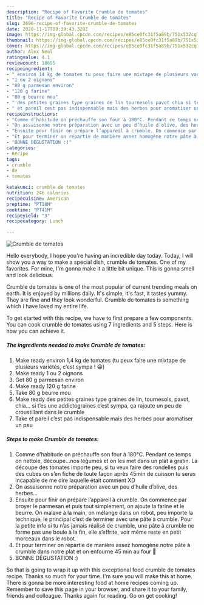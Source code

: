 ```yaml
---
description: "Recipe of Favorite Crumble de tomates"
title: "Recipe of Favorite Crumble de tomates"
slug: 2696-recipe-of-favorite-crumble-de-tomates
date: 2020-11-17T09:39:43.320Z
image: https://img-global.cpcdn.com/recipes/e85ce0fc31f5a89b/751x532cq70/crumble-de-tomates-photo-principale-de-la-recette.jpg
thumbnail: https://img-global.cpcdn.com/recipes/e85ce0fc31f5a89b/751x532cq70/crumble-de-tomates-photo-principale-de-la-recette.jpg
cover: https://img-global.cpcdn.com/recipes/e85ce0fc31f5a89b/751x532cq70/crumble-de-tomates-photo-principale-de-la-recette.jpg
author: Alex Neal
ratingvalue: 4.1
reviewcount: 18695
recipeingredient:
- " environ 14 kg de tomates tu peux faire une mixtape de plusieurs varits cest sympa  "
- "1 ou 2 oignons"
- "80 g parmesan environ"
- "120 g farine"
- "80 g beurre mou"
- " des petites graines type graines de lin tournesols pavot chia si tes une addictograines cest sympa a rajoute un peu de croustillant dans le crumble"
- " et pareil cest pas indispensable mais des herbes pour aromatiser un peu"
recipeinstructions:
- "Comme d’habitude on préchauffe son four à 180°C. Pendant ce temps on nettoie, découpe…nos légumes et on les met dans un plat à gratin. La découpe des tomates importe peu, si tu veux faire des rondelles puis des cubes on s’en fiche de toute façon après 45min de cuisson tu seras incapable de me dire laquelle était comment XD"
- "On assaisonne notre préparation avec un peu d’huile d’olive, des herbes…"
- "Ensuite pour finir on prépare l’appareil à crumble. On commence par broyer le parmesan et puis tout simplement, on ajoute la farine et le beurre. On malaxe à la main, on mélange dans un robot, peu importe la technique, le principal c’est de terminer avec une pâte à crumble. Pour la petite info si tu n’as jamais réalisé de crumble, une pâte à crumble ne forme pas une boule à la fin, elle s’effrite, voir même reste en petit morceaux dans le robot."
- "Et pour terminer on répartie de manière assez homogène notre pâte à crumble dans notre plat et on enfourne 45 min au four 🙂"
- "BONNE DÉGUSTATION :)"
categories:
- Recipe
tags:
- crumble
- de
- tomates

katakunci: crumble de tomates 
nutrition: 246 calories
recipecuisine: American
preptime: "PT18M"
cooktime: "PT41M"
recipeyield: "3"
recipecategory: Lunch

---
```



![Crumble de tomates](https://img-global.cpcdn.com/recipes/e85ce0fc31f5a89b/751x532cq70/crumble-de-tomates-photo-principale-de-la-recette.jpg)

Hello everybody, I hope you're having an incredible day today. Today, I will show you a way to make a special dish, crumble de tomates. One of my favorites. For mine, I'm gonna make it a little bit unique. This is gonna smell and look delicious.

Crumble de tomates is one of the most popular of current trending meals on earth. It is enjoyed by millions daily. It's simple, it's fast, it tastes yummy. They are fine and they look wonderful. Crumble de tomates is something which I have loved my entire life.




To get started with this recipe, we have to first prepare a few components. You can cook crumble de tomates using 7 ingredients and 5 steps. Here is how you can achieve it.

<!--inarticleads1-->

##### The ingredients needed to make Crumble de tomates:

1. Make ready  environ 1,4 kg de tomates (tu peux faire une mixtape de plusieurs variétés, c’est sympa ! 😀)
1. Make ready 1 ou 2 oignons
1. Get 80 g parmesan environ
1. Make ready 120 g farine
1. Take 80 g beurre mou
1. Make ready  des petites graines type graines de lin, tournesols, pavot, chia… si t’es une addictograines c’est sympa, ça rajoute un peu de croustillant dans le crumble
1. Take  et pareil c’est pas indispensable mais des herbes pour aromatiser un peu




<!--inarticleads2-->

##### Steps to make Crumble de tomates:

1. Comme d’habitude on préchauffe son four à 180°C. Pendant ce temps on nettoie, découpe…nos légumes et on les met dans un plat à gratin. La découpe des tomates importe peu, si tu veux faire des rondelles puis des cubes on s’en fiche de toute façon après 45min de cuisson tu seras incapable de me dire laquelle était comment XD
1. On assaisonne notre préparation avec un peu d’huile d’olive, des herbes…
1. Ensuite pour finir on prépare l’appareil à crumble. On commence par broyer le parmesan et puis tout simplement, on ajoute la farine et le beurre. On malaxe à la main, on mélange dans un robot, peu importe la technique, le principal c’est de terminer avec une pâte à crumble. Pour la petite info si tu n’as jamais réalisé de crumble, une pâte à crumble ne forme pas une boule à la fin, elle s’effrite, voir même reste en petit morceaux dans le robot.
1. Et pour terminer on répartie de manière assez homogène notre pâte à crumble dans notre plat et on enfourne 45 min au four 🙂
1. BONNE DÉGUSTATION :)




So that is going to wrap it up with this exceptional food crumble de tomates recipe. Thanks so much for your time. I'm sure you will make this at home. There is gonna be more interesting food at home recipes coming up. Remember to save this page in your browser, and share it to your family, friends and colleague. Thanks again for reading. Go on get cooking!
